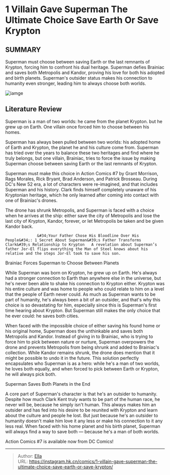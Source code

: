 #  1 Villain Gave Superman The Ultimate Choice Save Earth Or Save Krypton


## SUMMARY 



  Superman must choose between saving Earth or the last remnants of Krypton, forcing him to confront his dual heritage.   Superman defies Brainiac and saves both Metropolis and Kandor, proving his love for both his adopted and birth planets.   Superman&#39;s outsider status makes his connection to humanity even stronger, leading him to always choose both worlds.  

![iamge](https://static1.srcdn.com/wordpress/wp-content/uploads/2023/12/superman-thinking-in-space.jpg)

## Literature Review

Superman is a man of two worlds: he came from the planet Krypton. but he grew up on Earth. One villain once forced him to choose between his homes.




Superman has always been pulled between two worlds: his adopted home of Earth and Krypton, the planet he and his culture come from. Superman has tried over the years to balance these two heritages and find where he truly belongs, but one villain, Brainiac, tries to force the issue by making Superman choose between saving Earth or the last remnants of Krypton.




Superman must make this choice in Action Comics #7 by Grant Morrison, Rags Morales, Rick Bryant, Brad Anderson, and Patrick Brosseau. During DC&#39;s New 52 era, a lot of characters were re-imagined, and that includes Superman and his history. Clark finds himself completely unaware of his Kryptonian heritage, which he only learned after coming into contact with one of Brainiac&#39;s drones.



          

The drone has shrunk Metropolis, and Superman is faced with a choice when he arrives at the ship: either save the city of Metropolis and lose the last city of Krypton, Kandor, forever, or let Metropolis be taken and be given Kandor back.

                  &#34;Your Father Chose His Bloodline Over His People&#34;: 1 Secret About Superman&#39;s Father Transforms Clark&#39;s Relationship to Krypton   A revelation about Superman’s father Jor-El flips everything the Man of Steel knows about his relative and the steps Jor-El took to save his son.   





 Brainiac Forces Superman to Choose Between Planets 


          

While Superman was born on Krypton, he grew up on Earth. He&#39;s always had a stronger connection to Earth than anywhere else in the universe, but he&#39;s never been able to shake his connection to Krypton either. Krypton was his entire culture and was home to people who could relate to him on a level that the people of Earth never could. As much as Superman wants to be part of humanity, he&#39;s always been a bit of an outsider, and that&#39;s why this choice is so devastating for him, especially since this is Superman&#39;s first time hearing about Krypton. But Superman still makes the only choice that he ever could: he saves both cities.

When faced with the impossible choice of either saving his found home or his original home, Superman does the unthinkable and saves both Metropolis and Kandor. Instead of giving in to Brainiac, who is trying to force him to pick between nature or nurture, Superman overpowers the drone and prevents Metropolis from being shrunk and added to Brainiac&#39;s collection. While Kandor remains shrunk, the drone does mention that it might be possible to undo it in the future. This solution perfectly encapsulates who Superman is as a hero: while he&#39;s a man of two worlds, he loves both equally, and when forced to pick between Earth or Krypton, he will always pick both.






 Superman Saves Both Planets in the End 
          

A core part of Superman&#39;s character is that he&#39;s an outsider to humanity. Despite how much Clark Kent truly wants to be part of the human race, he never will be, because he simply isn&#39;t human. This always makes him an outsider and has fed into his desire to be reunited with Krypton and learn about the culture and people he lost. But just because he&#39;s an outsider to humanity doesn&#39;t make him love it any less or make his connection to it any less real. When faced with his home planet and his birth planet, Superman will always find a way to save both — because he&#39;s a man of both worlds.



Action Comics #7 is available now from DC Comics!








---

> Author: [Ella](https://instagram.hk.cn/)  
> URL: https://instagram.hk.cn/comics/1-villain-gave-superman-the-ultimate-choice-save-earth-or-save-krypton/  

